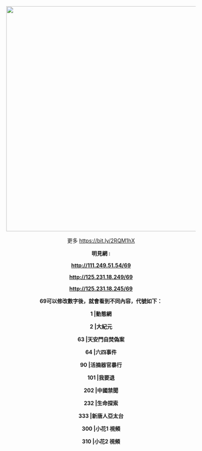 <div align="center"><img src="/img-2/swspip.jpg" width=600></div><p>

<div align="center">
  
更多 https://bit.ly/2RQM1hX

<b>明見網 :<b><P><P>

http://111.249.51.54/69<p>
http://125.231.18.249/69<p>
http://125.231.18.245/69<p>




69可以修改數字後，就會看到不同內容，代號如下：<p><p>

1      |動態網<p>
2      |大紀元<p>
63    |天安門自焚偽案<p>
64    |六四事件<p>
90    |活摘器官暴行<p>
101  |我要退<p>
202  |中國禁聞<p>
232  |生命探索<p>
333  |新唐人亞太台<p>
300  |小花1 視頻<p>
310  |小花2 視頻<p>
</div>




  
